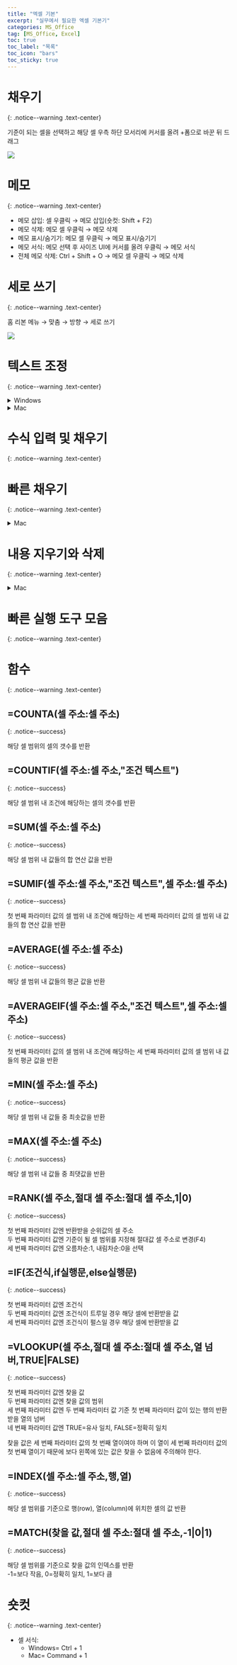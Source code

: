 ```yaml
---
title: "엑셀 기본"
excerpt: "실무에서 필요한 엑셀 기본기"
categories: MS_Office
tag: [MS_Office, Excel]
toc: true
toc_label: "목록"
toc_icon: "bars"
toc_sticky: true
---
```


# 채우기
{: .notice--warning .text-center}

기준이 되는 셀을 선택하고 해당 셀 우측 하단 모서리에 커서를 올려 +폼으로 바꾼 뒤 드래그

<img src="/img/MS_Office/2023-07-12-excel-basic/Fill.png"/>

# 메모
{: .notice--warning .text-center}

- 메모 삽입: 셀 우클릭 → 메모 삽입(숏컷: Shift + F2)
- 메모 삭제: 메모 셀 우클릭 → 메모 삭제
- 메모 표시/숨기기: 메모 셀 우클릭 → 메모 표시/숨기기
- 메모 서식: 메모 선택 후 사이즈 UI에 커서를 올려 우클릭 → 메모 서식
- 전체 메모 삭제: Ctrl + Shift + O → 메모 셀 우클릭 → 메모 삭제

# 세로 쓰기
{: .notice--warning .text-center}

홈 리본 메뉴 → 맞춤 → 방향 → 세로 쓰기

<img src="/img/MS_Office/2023-07-12-excel-basic/VerticalText.png"/>

# 텍스트 조정
{: .notice--warning .text-center}

<details>
<summary>Windows</summary>
<div markdown="1">

temp.자동 줄 바꿈
temp.셀에 맞춤

</div>
</details>

<details>
<summary>Mac</summary>
<div markdown="1">

<img src="/img/MS_Office/2023-07-12-excel-basic/TextAutoAdjustMac.png"/>

</div>
</details>

# 수식 입력 및 채우기
{: .notice--warning .text-center}

# 빠른 채우기
{: .notice--warning .text-center}

<details>
<summary>Mac</summary>
<div markdown="1">

기준이 될 셀과 채울 셀을 선택 후 홈 리본 메뉴 → 채우기 → 빠른 채우기
(참조할 셀이 좌측에 위치해야 함)

<img src="/img/MS_Office/2023-07-12-excel-basic/AutoFillMac.png"/>

</div>
</details>

# 내용 지우기와 삭제
{: .notice--warning .text-center}

<details>
<summary>Mac</summary>
<div markdown="1">

내용 지우기는 삭제와 달리 서식이 남는다.

<img src="/img/MS_Office/2023-07-12-excel-basic/Erase&Delete.png"/>

</div>
</details>

# 빠른 실행 도구 모음
{: .notice--warning .text-center}

# 함수
{: .notice--warning .text-center}

## =COUNTA(셀 주소:셀 주소)
{: .notice--success}

해당 셀 범위의 셀의 갯수를 반환

## =COUNTIF(셀 주소:셀 주소,"조건 텍스트")
{: .notice--success}

해당 셀 범위 내 조건에 해당하는 셀의 갯수를 반환

## =SUM(셀 주소:셀 주소)
{: .notice--success}

해당 셀 범위 내 값들의 합 연산 값을 반환

## =SUMIF(셀 주소:셀 주소,"조건 텍스트",셀 주소:셀 주소)
{: .notice--success}

첫 번째 파라미터 값의 셀 범위 내 조건에 해당하는 세 번째 파라미터 값의 셀 범위 내 값들의 합 연산 값을 반환

## =AVERAGE(셀 주소:셀 주소)
{: .notice--success}

해당 셀 범위 내 값들의 평균 값을 반환

## =AVERAGEIF(셀 주소:셀 주소,"조건 텍스트",셀 주소:셀 주소)
{: .notice--success}

첫 번째 파라미터 값의 셀 범위 내 조건에 해당하는 세 번째 파라미터 값의 셀 범위 내 값들의 평균 값을 반환

## =MIN(셀 주소:셀 주소)
{: .notice--success}

해당 셀 범위 내 값들 중 최솟값을 반환

## =MAX(셀 주소:셀 주소)
{: .notice--success}

해당 셀 범위 내 값들 중 최댓값을 반환

## =RANK(셀 주소,절대 셀 주소:절대 셀 주소,1|0)
{: .notice--success}

첫 번째 파라미터 값엔 반환받을 순위값의 셀 주소<br>
두 번째 파라미터 값엔 기준이 될 셀 범위를 지정해 절대값 셀 주소로 변경(F4)<br>
세 번째 파라미터 값엔 오름차순:1, 내림차순:0을 선택

## =IF(조건식,if실행문,else실행문)
{: .notice--success}

첫 번째 파라미터 값엔 조건식<br>
두 번째 파라미터 값엔 조건식이 트루일 경우 해당 셀에 반환받을 값<br>
세 번째 파라미터 값엔 조건식이 펄스일 경우 해당 셀에 반환받을 값

## =VLOOKUP(셀 주소,절대 셀 주소:절대 셀 주소,열 넘버,TRUE|FALSE)
{: .notice--success}

첫 번째 파라미터 값엔 찾을 값<br>
두 번째 파라미터 값엔 찾을 값의 범위<br>
세 번째 파라미터 값엔 두 번째 파라미터 값 기준 첫 번째 파라미터 값이 있는 행의 반환받을 열의 넘버<br>
네 번째 파라미터 값엔 TRUE=유사 일치, FALSE=정확히 일치

찾을 값은 세 번째 파라미터 값의 첫 번째 열이여야 하며 이 열이 세 번째 파라미터 값의 첫 번째 열이기 때문에 보다 왼쪽에 있는 값은 찾을 수 없음에 주의해야 한다.

## =INDEX(셀 주소:셀 주소,행,열)
{: .notice--success}

해당 셀 범위를 기준으로 행(row), 열(column)에 위치한 셀의 값 반환

## =MATCH(찾을 값,절대 셀 주소:절대 셀 주소,-1|0|1)
{: .notice--success}

해당 셀 범위를 기준으로 찾을 값의 인덱스를 반환<br>
-1=보다 작음, 0=정확히 일치, 1=보다 큼

# 숏컷
{: .notice--warning .text-center}

- 셀 서식:
    + Windows= Ctrl + 1
    + Mac= Command + 1